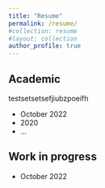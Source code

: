 ```yaml
---
title: "Resume"
permalink: /resume/
#collection: resume
#layout: collection
author_profile: true
---
```


## Academic 

testsetsetsefjiubzpoeifh
- October 2022
- 2020
- ...


## Work in progress
- October 2022
